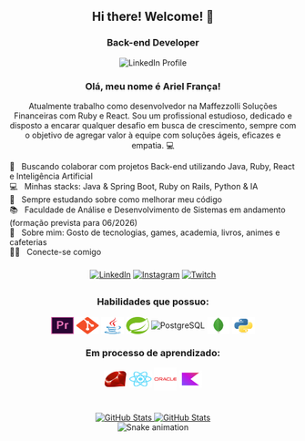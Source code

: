 <div align="center">

## Hi there! Welcome! 👋
### Back-end Developer

![LinkedIn Profile](https://github.com/ArielVinis/ArielVinis/assets/89565617/cb88f6bf-d36f-4f8f-8bc2-21e4cd0bd416)

### Olá, meu nome é Ariel França!
Atualmente trabalho como desenvolvedor na Maffezzolli Soluções Financeiras com Ruby e React. 
Sou um profissional estudioso, dedicado e disposto a encarar qualquer desafio em busca de crescimento, sempre com o objetivo de agregar valor à equipe com soluções ágeis, eficazes e empatia. 💻

</div>

<div>
  💜 &nbsp; Buscando colaborar com projetos Back-end utilizando Java, Ruby, React e Inteligência Artificial
  <br/> 💻 &nbsp; Minhas stacks: Java & Spring Boot, Ruby on Rails, Python & IA
  <br/> 📖 &nbsp; Sempre estudando sobre como melhorar meu código
  <br/> 📚 &nbsp; Faculdade de Análise e Desenvolvimento de Sistemas em andamento (formação prevista para 06/2026)
  <br/> 💬 &nbsp; Sobre mim: Gosto de tecnologias, games, academia, livros, animes e cafeterias
  <br/> 🤝🏻 &nbsp; Conecte-se comigo
</div>

<div align="center">
  
###

<a href="https://www.linkedin.com/in/arielvinis" target="_blank"><img src="https://img.shields.io/badge/-LinkedIn-%230077B5?style=for-the-badge&logo=linkedin&logoColor=white" alt="LinkedIn"></a>
<a href="https://www.instagram.com/ariel_vinis" target="_blank"><img src="https://img.shields.io/badge/-Instagram-%23E4405F?style=for-the-badge&logo=instagram&logoColor=white" alt="Instagram"></a>
<a href="https://www.twitch.tv/arielvinis" target="_blank"><img src="https://img.shields.io/badge/Twitch-9146FF?style=for-the-badge&logo=twitch&logoColor=white" alt="Twitch"></a>

##

### Habilidades que possuo:

<img align="center" alt="Premiere Pro" height="30" width="40" src="https://raw.githubusercontent.com/devicons/devicon/master/icons/premierepro/premierepro-original.svg">
<img align="center" alt="Git" height="30" width="40" src="https://raw.githubusercontent.com/devicons/devicon/master/icons/git/git-original.svg">
<img align="center" alt="Java" height="30" width="40" src="https://raw.githubusercontent.com/devicons/devicon/master/icons/java/java-original.svg">
<img align="center" alt="Spring Boot" height="30" width="40" src="https://raw.githubusercontent.com/devicons/devicon/master/icons/spring/spring-original.svg">
<img align="center" alt="PostgreSQL" height="30" width="40" src="https://cdn.jsdelivr.net/gh/devicons/devicon/icons/postgresql/postgresql-original.svg">
<img align="center" alt="MongoDB" height="30" width="40" src="https://raw.githubusercontent.com/devicons/devicon/master/icons/mongodb/mongodb-original.svg">
<img align="center" alt="Python" height="30" width="40" src="https://raw.githubusercontent.com/devicons/devicon/master/icons/python/python-original.svg">

### Em processo de aprendizado:

<img align="center" alt="Ruby" height="30" width="40" src="https://raw.githubusercontent.com/devicons/devicon/master/icons/ruby/ruby-original.svg">
<img align="center" alt="React" height="30" width="40" src="https://raw.githubusercontent.com/devicons/devicon/master/icons/react/react-original.svg">
<img align="center" alt="Oracle" height="40" width="40" src="https://raw.githubusercontent.com/devicons/devicon/master/icons/oracle/oracle-original.svg">
<img align="center" alt="Kotlin" height="30" width="40" src="https://raw.githubusercontent.com/devicons/devicon/master/icons/kotlin/kotlin-original.svg">

#
<div>
  <a href="https://github.com/ArielVinis">
  <img height="160em" src="https://github-readme-stats.vercel.app/api/top-langs/?username=arielvinis&layout=compact&langs_count=7&theme=dracula" alt="GitHub Stats"/>
  <img height="160em" src="https://github-readme-stats.vercel.app/api?username=arielvinis&show_icons=true&theme=dracula&include_all_commits=true&count_private=true" alt="GitHub Stats"/>
  </a>
</div>

<div align="center">
  <img src="https://github.com/arielvinis/arielvinis/blob/output/dist/github-contribution-grid-snake.svg" alt="Snake animation" />
</div>
